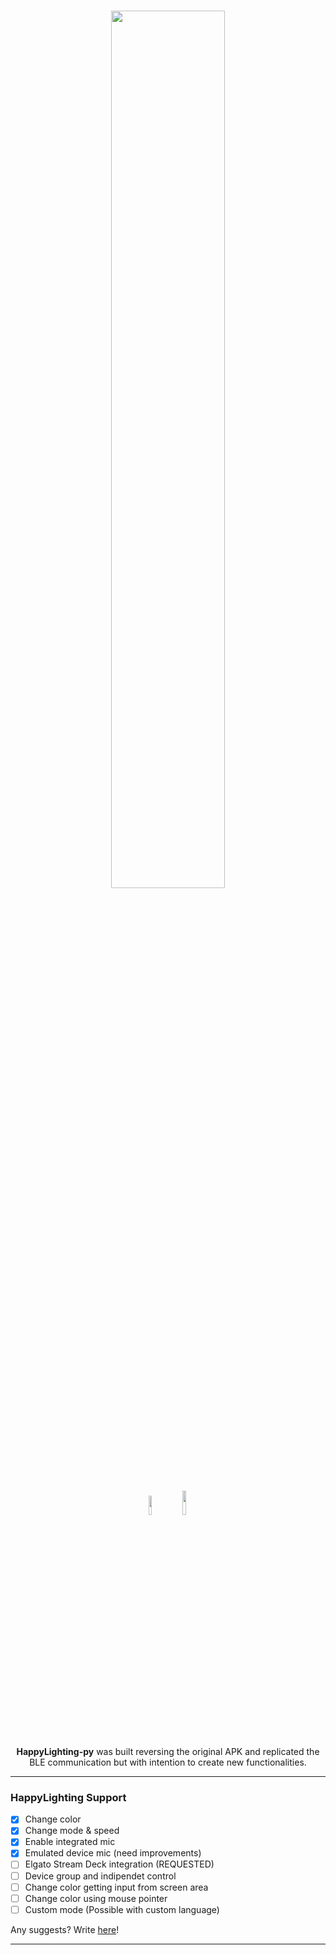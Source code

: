 <h1 align="center">
<p align="center">
  <img style="max-width: 100%;" width="60%" height="60%" src="https://raw.githubusercontent.com/MikeCoder96/HappyLighting-py/master/HappyLighting-py_logo.png">
</p>
<img width="9%" height="9%" src="https://img.shields.io/badge/python-3670A0?style=for-the-badge&logo=python&logoColor=ffdd54">
<img width="10%" height="10%" src="https://img.shields.io/badge/Windows-0078D6?style=for-the-badge&logo=windows&logoColor=white"> 
  
</h1>
 
<p align="center">
    <b>HappyLighting-py</b> was built reversing the original APK and replicated the BLE communication but with intention to create new functionalities.
</p>

---

### HappyLighting Support

- [x] Change color
- [x] Change mode & speed
- [x] Enable integrated mic
- [x] Emulated device mic (need improvements)
- [ ] Elgato Stream Deck integration (REQUESTED)
- [ ] Device group and indipendet control
- [ ] Change color getting input from screen area
- [ ] Change color using mouse pointer
- [ ] Custom mode (Possible with custom language)

Any suggests? Write [here](https://github.com/MikeCoder96/HappyLighting-py/issues)!

---






